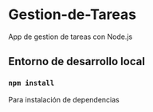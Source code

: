 # Gestion-de-Tareas
App de gestion de tareas con Node.js 

## Entorno de desarrollo local

### `npm install`
Para instalación de dependencias
